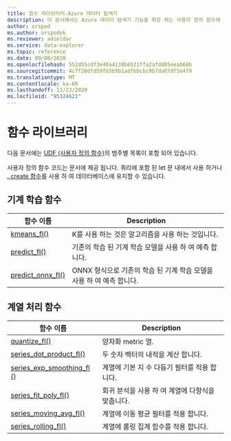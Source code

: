 ```yaml
---
title: 함수 라이브러리-Azure 데이터 탐색기
description: 이 문서에서는 Azure 데이터 탐색기 기능을 확장 하는 사용자 정의 함수에 대해 설명 합니다.
author: orspod
ms.author: orspodek
ms.reviewer: adieldar
ms.service: data-explorer
ms.topic: reference
ms.date: 09/08/2020
ms.openlocfilehash: 552d55cdf3e40a4138b6521ffa2afdd85eeab68b
ms.sourcegitcommit: 4c7f20dfd59fb5b5b1adfbbcbc9b7da07df5e479
ms.translationtype: MT
ms.contentlocale: ko-KR
ms.lasthandoff: 11/23/2020
ms.locfileid: "95324621"
---
```

# <a name="functions-library"></a>함수 라이브러리

다음 문서에는 [UDF (사용자 정의 함수)](../query/functions/user-defined-functions.md)의 범주별 목록이 포함 되어 있습니다.

사용자 정의 함수 코드는 문서에 제공 됩니다.  쿼리에 포함 된 let 문 내에서 사용 하거나 [. create 함수](../management/create-function.md)를 사용 하 여 데이터베이스에 유지할 수 있습니다.

## <a name="machine-learning-functions"></a>기계 학습 함수

|함수 이름     |Description                                          |
|-------------------------|--------------------------------------------------------|
|[kmeans_fl()](kmeans-fl.md)|K를 사용 하는 것은 알고리즘을 사용 하는 것입니다. |
|[predict_fl()](predict-fl.md)|기존의 학습 된 기계 학습 모델을 사용 하 여 예측 합니다. |
|[predict_onnx_fl()](predict-onnx-fl.md)| ONNX 형식으로 기존의 학습 된 기계 학습 모델을 사용 하 여 예측 합니다. |

## <a name="series-processing-functions"></a>계열 처리 함수

|함수 이름     |Description                                          |
|-------------------------|--------------------------------------------------------|
|[quantize_fl()](quantize-fl.md)|양자화 metric 열. |
|[series_dot_product_fl()](series-dot-product-fl.md)|두 숫자 벡터의 내적을 계산 합니다. |
|[series_exp_smoothing_fl ()](series-exp-smoothing-fl.md)|계열에 기본 지 수 다듬기 필터를 적용 합니다. |
|[series_fit_poly_fl()](series-fit-poly-fl.md)|회귀 분석을 사용 하 여 계열에 다항식을 맞춥니다. |
|[series_moving_avg_fl()](series-moving-avg-fl.md)|계열에 이동 평균 필터를 적용 합니다. |
|[series_rolling_fl()](series-rolling-fl.md)|계열에 롤링 집계 함수를 적용 합니다. |
